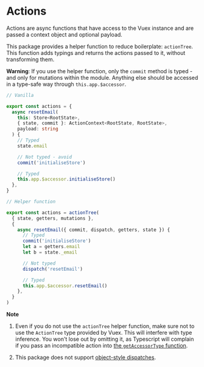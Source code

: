 ---
---

# Actions

Actions are async functions that have access to the Vuex instance and are passed a context object and optional payload.

This package provides a helper function to reduce boilerplate: `actionTree`. This function adds typings and returns the actions passed to it, without transforming them.

**Warning**: If you use the helper function, only the `commit` method is typed - and only for mutations within the module. Anything else should be accessed in a type-safe way through `this.app.$accessor`.

```ts
// Vanilla

export const actions = {
  async resetEmail(
    this: Store<RootState>,
    { state, commit }: ActionContext<RootState, RootState>,
    payload: string
  ) {
    // Typed
    state.email

    // Not typed - avoid
    commit('initialiseStore')

    // Typed
    this.app.$accessor.initialiseStore()
  },
}

// Helper function

export const actions = actionTree(
  { state, getters, mutations },
  {
    async resetEmail({ commit, dispatch, getters, state }) {
      // Typed
      commit('initialiseStore')
      let a = getters.email
      let b = state._email

      // Not typed
      dispatch('resetEmail')

      // Typed
      this.app.$accessor.resetEmail()
    },
  }
)
```

**Note**

1. Even if you do not use the `actionTree` helper function, make sure not to use the `ActionTree` type provided by Vuex. This will interfere with type inference. You won't lose out by omitting it, as Typescript will complain if you pass an incompatible action into [the `getAccessorType` function](/setup.html#add-type-definitions).

2. This package does not support [object-style dispatches](https://vuex.vuejs.org/guide/actions.html).
